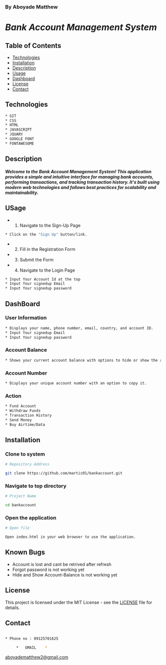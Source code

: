 ### By Aboyade Matthew

# _Bank Account Management System_


## Table of Contents

- [Technologies](#technologies)
- [Installation](#installation)
- [Description](#description)
- [Usage](#usage)
- [Dashboard](#dashboard)
- [License](#license)
- [Contact](#contact)






## Technologies
```bash
* GIT
* CSS
* HTML
* JAVASCRIPT
* JQUARY
* GOOGLE FONT
* FONTAWESOME
```

## Description

#### _Welcome to the Bank Account Management System! This application provides a simple and intuitive interface for managing bank accounts, performing transactions, and tracking transaction history. It's built using modern web technologies and follows best practices for scalability and maintainability._

## USage

* 1. Navigate to the Sign-Up Page 
```bash
* Click on the "Sign Up" button/link.
```
* 2. Fill in the Registration Form
* 3. Submit the Form
* 4. Navigate to the Login Page
```bash
* Input Your Account Id at the top
* Input Your signedup Email
* Input Your signedup password
```
## DashBoard

### User Information
```bash
* Displays your name, phone number, email, country, and account ID.
* Input Your signedup Email
* Input Your signedup password
```
### Account Balance
```bash 
* Shows your current account balance with options to hide or show the amount.
```
###  Account Number
```bash 
* Displays your unique account number with an option to copy it.
```
###  Action
```bash 
* Fund Account
* Withdraw Funds
* Transaction History
* Send Money
* Buy Airtime/Data
```



## Installation

### Clone to system
```bash
# Repository Address

git clone https://github.com/martic01/bankaccount.git
```
### Navigate to top directory
```bash
# Project Name

cd bankaccount

```
### Open the application

```bash
# Open file

Open index.html in your web browser to use the application.
```


## Known Bugs

* Account is lost and cant be retrived after refresh
* Forgot password is not working yet
* Hide and Show Account-Balance is not working yet

## License

This project is licensed under the MIT License - see the [LICENSE](LICENSE) file for details.

## Contact

```bash

* Phone no : 09125701625

     *   GMAIL    *
```
 aboyadematthew2@gmail.com